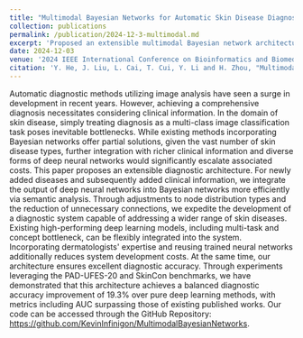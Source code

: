 ```yaml
---
title: "Multimodal Bayesian Networks for Automatic Skin Disease Diagnosis"
collection: publications
permalink: /publication/2024-12-3-multimodal.md
excerpt: 'Proposed an extensible multimodal Bayesian network architecture that efficiently integrates deep neural networks with clinical metadata for skin disease diagnosis, achieving 19.3% accuracy improvement over baseline methods.'
date: 2024-12-03
venue: '2024 IEEE International Conference on Bioinformatics and Biomedicine (BIBM)'
citation: 'Y. He, J. Liu, L. Cai, T. Cui, Y. Li and H. Zhou, "Multimodal Bayesian Networks for Automatic Skin Disease Diagnosis," 2024 IEEE International Conference on Bioinformatics and Biomedicine (BIBM), Lisbon, Portugal, 2024, pp. 1-7.'
---
```

Automatic diagnostic methods utilizing image analysis have seen a surge in development in recent years. However, achieving a comprehensive diagnosis necessitates considering clinical information. In the domain of skin disease, simply treating diagnosis as a multi-class image classification task poses inevitable bottlenecks. While existing methods incorporating Bayesian networks offer partial solutions, given the vast number of skin disease types, further integration with richer clinical information and diverse forms of deep neural networks would significantly escalate associated costs.
This paper proposes an extensible diagnostic architecture. For newly added diseases and subsequently added clinical information, we integrate the output of deep neural networks into Bayesian networks more efficiently via semantic analysis. Through adjustments to node distribution types and the reduction of unnecessary connections, we expedite the development of a diagnostic system capable of addressing a wider range of skin diseases. Existing high-performing deep learning models, including multi-task and concept bottleneck, can be flexibly integrated into the system. Incorporating dermatologists' expertise and reusing trained neural networks additionally reduces system development costs. At the same time, our architecture ensures excellent diagnostic accuracy.
Through experiments leveraging the PAD-UFES-20 and SkinCon benchmarks, we have demonstrated that this architecture achieves a balanced diagnostic accuracy improvement of 19.3\% over pure deep learning methods, with metrics including AUC surpassing those of existing published works. Our code can be accessed through the GitHub Repository: https://github.com/KevinInfinigon/MultimodalBayesianNetworks.

[//]: # ([Download paper here]&#40;https://ieeexplore.ieee.org/stamp/stamp.jsp?tp=&arnumber=10247912&isnumber=10247655&#41;)
